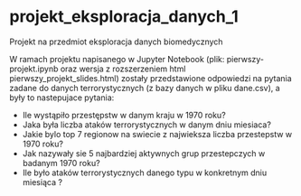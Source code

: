 # projekt_eksploracja_danych_1
Projekt na przedmiot eksploracja danych biomedycznych


W ramach projektu napisanego w Jupyter Notebook (plik: pierwszy-projekt.ipynb oraz wersja z rozszerzeniem html pierwszy_projekt_slides.html) zostały przedstawione odpowiedzi na pytania zadane do danych terrorystycznych (z bazy danych w pliku dane.csv), a były to nastepujace pytania:
* Ile wystąpiło przestępstw w danym kraju w 1970 roku?
* Jaka była liczba ataków terrorystycznych w danym dniu miesiaca?
* Jakie bylo top 7 regionow na swiecie z najwieksza liczba przestepstw w 1970 roku?
* Jak nazywały sie 5 najbardziej aktywnych grup przestepczych w badanym 1970 roku?
* Ile było ataków terrorystycznych danego typu w konkretnym dniu miesiąca ?

